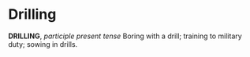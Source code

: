 # Drilling

**DRILLING**, _participle present tense_ Boring with a drill; training to military duty; sowing in drills.